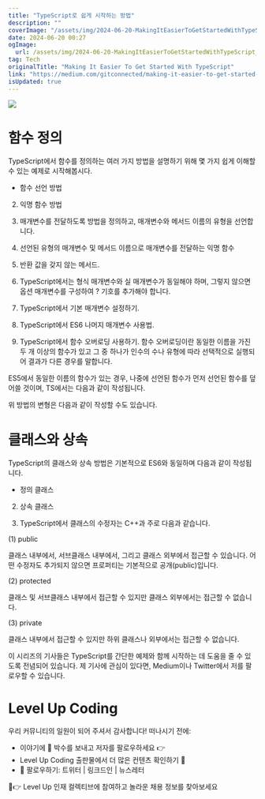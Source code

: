 ```yaml
---
title: "TypeScript로 쉽게 시작하는 방법"
description: ""
coverImage: "/assets/img/2024-06-20-MakingItEasierToGetStartedWithTypeScript_0.png"
date: 2024-06-20 00:27
ogImage: 
  url: /assets/img/2024-06-20-MakingItEasierToGetStartedWithTypeScript_0.png
tag: Tech
originalTitle: "Making It Easier To Get Started With TypeScript"
link: "https://medium.com/gitconnected/making-it-easier-to-get-started-with-typescript-a39dc2abffd9"
isUpdated: true
---
```






<img src="/assets/img/2024-06-20-MakingItEasierToGetStartedWithTypeScript_0.png" />

# 함수 정의

TypeScript에서 함수를 정의하는 여러 가지 방법을 설명하기 위해 몇 가지 쉽게 이해할 수 있는 예제로 시작해봅시다.

- 함수 선언 방법


<div class="content-ad"></div>

2. 익명 함수 방법

3. 매개변수를 전달하도록 방법을 정의하고, 매개변수와 메서드 이름의 유형을 선언합니다.

4. 선언된 유형의 매개변수 및 메서드 이름으로 매개변수를 전달하는 익명 함수

5. 반환 값을 갖지 않는 메서드.

<div class="content-ad"></div>

6. TypeScript에서는 형식 매개변수와 실 매개변수가 동일해야 하며, 그렇지 않으면 옵션 매개변수를 구성하여 ? 기호를 추가해야 합니다.

7. TypeScript에서 기본 매개변수 설정하기.

8. TypeScript에서 ES6 나머지 매개변수 사용법.

9. TypeScript에서 함수 오버로딩 사용하기. 함수 오버로딩이란 동일한 이름을 가진 두 개 이상의 함수가 있고 그 중 하나가 인수의 수나 유형에 따라 선택적으로 실행되어 결과가 다른 경우를 말합니다.

<div class="content-ad"></div>

ES5에서 동일한 이름의 함수가 있는 경우, 나중에 선언된 함수가 먼저 선언된 함수를 덮어쓸 것이며, TS에서는 다음과 같이 작성됩니다.

위 방법의 변형은 다음과 같이 작성할 수도 있습니다.

# 클래스와 상속

TypeScript의 클래스와 상속 방법은 기본적으로 ES6와 동일하며 다음과 같이 작성됩니다.

<div class="content-ad"></div>

- 정의 클래스

2. 상속 클래스

3. TypeScript에서 클래스의 수정자는 C++과 주로 다음과 같습니다.

(1) public

<div class="content-ad"></div>

클래스 내부에서, 서브클래스 내부에서, 그리고 클래스 외부에서 접근할 수 있습니다. 어떤 수정자도 추가되지 않으면 프로퍼티는 기본적으로 공개(public)입니다.

(2) protected

클래스 및 서브클래스 내부에서 접근할 수 있지만 클래스 외부에서는 접근할 수 없습니다.

(3) private

<div class="content-ad"></div>

클래스 내부에서 접근할 수 있지만 하위 클래스나 외부에서는 접근할 수 없습니다.

이 시리즈의 기사들은 TypeScript를 간단한 예제와 함께 시작하는 데 도움을 줄 수 있도록 전념되어 있습니다. 제 기사에 관심이 있다면, Medium이나 Twitter에서 저를 팔로우할 수 있습니다.

# Level Up Coding

우리 커뮤니티의 일원이 되어 주셔서 감사합니다! 떠나시기 전에:

<div class="content-ad"></div>

- 이야기에 👏 박수를 보내고 저자를 팔로우하세요 👉
- Level Up Coding 출판물에서 더 많은 컨텐츠 확인하기 📰
- 🔔 팔로우하기: 트위터 | 링크드인 | 뉴스레터

🚀👉 Level Up 인재 컬렉티브에 참여하고 놀라운 채용 정보를 찾아보세요